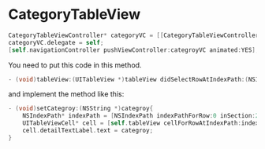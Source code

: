 # CategoryTableView


```ObjectiveC
CategoryTableViewController* categoryVC = [[CategoryTableViewController alloc]init];[categoryVC setCategroyArray:[PlistReader getArrayFromPlist:@"category"]];
categoryVC.delegate = self;
[self.navigationController pushViewController:categroyVC animated:YES];
```

You need to put this code in this method.

```ObjectiveC
- (void)tableView:(UITableView *)tableView didSelectRowAtIndexPath:(NSIndexPath *)indexPath
```

and implement the method like this:

```ObjectiveC
- (void)setCategroy:(NSString *)categroy{
    NSIndexPath* indexPath = [NSIndexPath indexPathForRow:0 inSection:2];
    UITableViewCell* cell = [self.tableView cellForRowAtIndexPath:indexPath];
    cell.detailTextLabel.text = categroy;
}
```




